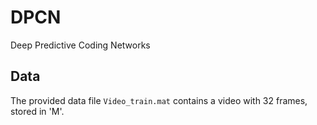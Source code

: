 # DPCN
Deep Predictive Coding Networks

## Data
The provided data file `Video_train.mat` contains a video with 32 frames, stored in 'M'. 
